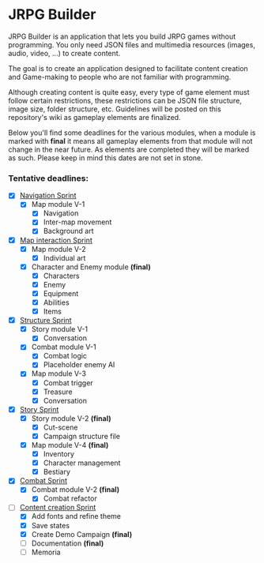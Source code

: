 # JRPG Builder

JRPG Builder is an application that lets you build JRPG games without programming. You only need JSON files and multimedia resources (images, audio, video, ...) to create content.

The goal is to create an application designed to facilitate content creation and Game-making to people who are not familiar with programming.

Although creating content is quite easy, every type of game element must follow certain restrictions, these restrictions can be JSON file structure, image size, folder structure, etc. Guidelines will be posted on this repository's wiki as gameplay elements are finalized.

Below you'll find some deadlines for the various modules, when a module is marked with **final** it means all gameplay elements from that module will not change in the near future. As elements are completed they will be marked as such. Please keep in mind this dates are not set in stone.

### Tentative deadlines:

- [x] <u>Navigation Sprint</u>
  - [x] Map module V-1
    - [x] Navigation
    - [x] Inter-map movement
    - [x] Background art
- [x] <u>Map interaction Sprint</u>
  - [x] Map module V-2
    - [x] Individual art
  - [x] Character and Enemy module **(final)**
    - [x] Characters
    - [x] Enemy
    - [x] Equipment
    - [x] Abilities
    - [x] Items
- [x] <u>Structure Sprint</u>
  - [x] Story module V-1
    - [x] Conversation
  - [x] Combat module V-1
    - [x] Combat logic
    - [x] Placeholder enemy AI
  - [x] Map module V-3
    - [x] Combat trigger
    - [X] Treasure
    - [x] Conversation
- [x] <u>Story Sprint</u>
  - [x] Story module V-2 **(final)**
    - [x] Cut-scene
    - [x] Campaign structure file
  - [x] Map module V-4 **(final)**
    - [x] Inventory
    - [x] Character management
    - [x] Bestiary
- [x] <u>Combat Sprint</u>
  - [x] Combat module V-2 **(final)**
    - [x] Combat refactor
- [ ] <u>Content creation Sprint</u>
  - [x] Add fonts and refine theme
  - [x] Save states
  - [x] Create Demo Campaign **(final)**
  - [ ] Documentation **(final)**
  - [ ] Memoria
